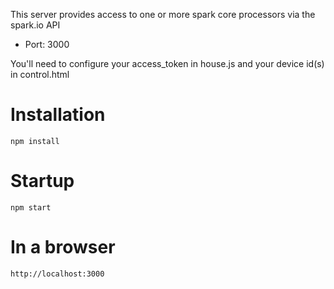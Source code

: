This server provides access to one or more spark core processors via the spark.io API

* Port: 3000

You'll need to configure your access_token in house.js and your device id(s) in control.html

Installation
============
```
npm install
```

Startup
=======
```
npm start
```

In a browser
============
```
http://localhost:3000
```

